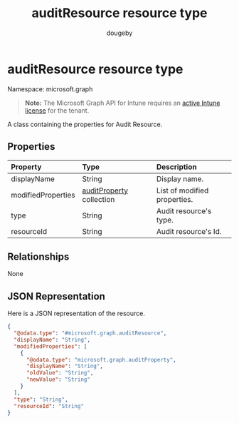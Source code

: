 ﻿---
title: "auditResource resource type"
description: "A class containing the properties for Audit Resource."
author: "dougeby"
localization_priority: Normal
ms.prod: "intune"
doc_type: resourcePageType
---

# auditResource resource type

Namespace: microsoft.graph

> **Note:** The Microsoft Graph API for Intune requires an [active Intune license](https://go.microsoft.com/fwlink/?linkid=839381) for the tenant.

A class containing the properties for Audit Resource.

## Properties

| Property           | Type                                                                      | Description                  |
| :----------------- | :------------------------------------------------------------------------ | :--------------------------- |
| displayName        | String                                                                    | Display name.                |
| modifiedProperties | [auditProperty](../resources/intune-auditing-auditproperty.md) collection | List of modified properties. |
| type               | String                                                                    | Audit resource's type.       |
| resourceId         | String                                                                    | Audit resource's Id.         |

## Relationships

None

## JSON Representation

Here is a JSON representation of the resource.

<!-- {
  "blockType": "resource",
  "@odata.type": "microsoft.graph.auditResource"
}
-->

```json
{
  "@odata.type": "#microsoft.graph.auditResource",
  "displayName": "String",
  "modifiedProperties": [
    {
      "@odata.type": "microsoft.graph.auditProperty",
      "displayName": "String",
      "oldValue": "String",
      "newValue": "String"
    }
  ],
  "type": "String",
  "resourceId": "String"
}
```
